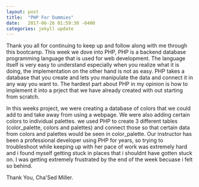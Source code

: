 ```yaml
---
layout: post
title:  "PHP For Dummies"
date:   2017-06-26 01:59:30 -0400
categories: jekyll update
---
```

Thank you all for continuing to keep up and follow along with me through this bootcamp. This week
we dove into PHP, PHP is a backend database programming language that is used for web development.
The language itself is very easy to understand especially when you realize what it is doing, the implementation
on the other hand is not as easy. PHP takes a database that you create and lets you manipulate the data and connect 
it in any way you want to. The hardest part about PHP in my opinion is how to implement it into a prject that we have already created with out starting from scratch. 


In this weeks project, we were creating a database of colors that we could add to and take away from using a webpage. We were also adding certain colors to individual palettes. we used PHP to create 3 different tables (color_palette, colors and palettes) and connect those so that certain data from colors and palettes would be seen in color_palette. Our instructor has been a professional developer using PHP for years, so trying to troubleshoot while keeping up with her pace of work was extremely hard and i found myself getting stuck in places that i shouldnt have gotten stuck on. I was getting extremely frustrated by the end of the week becuase i felt so behind.


Thank You,
	Cha'Sed Miller.

[jekyll-docs]: https://jekyllrb.com/docs/home
[jekyll-gh]:   https://github.com/jekyll/jekyll
[jekyll-talk]: https://talk.jekyllrb.com/